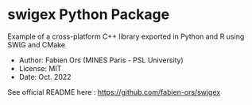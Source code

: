 # swigex Python Package

Example of a cross-platform C++ library exported in Python and R using SWIG and CMake

* Author: Fabien Ors (MINES Paris - PSL University) 
* License: MIT
* Date: Oct. 2022

See official README here : https://github.com/fabien-ors/swigex